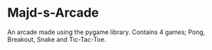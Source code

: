 # Majd-s-Arcade
An arcade made using the pygame library. Contains 4 games; Pong, Breakout, Snake and Tic-Tac-Toe. 
